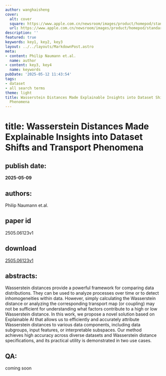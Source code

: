 ```yaml
---
author: wanghaisheng
cover:
  alt: cover
  square: https://www.apple.com.cn/newsroom/images/product/homepod/standard/Apple-HomePod-hero-230118_big.jpg.large_2x.jpg
  url: https://www.apple.com.cn/newsroom/images/product/homepod/standard/Apple-HomePod-hero-230118_big.jpg.large_2x.jpg
description: ''
featured: true
keywords: key1, key2, key3
layout: ../../layouts/MarkdownPost.astro
meta:
- content: Philip Naumann et.al.
  name: author
- content: key3, key4
  name: keywords
pubDate: '2025-05-12 11:43:54'
tags:
- dataset
- all search terms
theme: light
title: Wasserstein Distances Made Explainable Insights into Dataset Shifts and Transport
  Phenomena
---
```


# title: Wasserstein Distances Made Explainable Insights into Dataset Shifts and Transport Phenomena 
## publish date: 
**2025-05-09** 
## authors: 
  Philip Naumann et.al. 
## paper id
2505.06123v1
## download
[2505.06123v1](http://arxiv.org/abs/2505.06123v1)
## abstracts:
Wasserstein distances provide a powerful framework for comparing data distributions. They can be used to analyze processes over time or to detect inhomogeneities within data. However, simply calculating the Wasserstein distance or analyzing the corresponding transport map (or coupling) may not be sufficient for understanding what factors contribute to a high or low Wasserstein distance. In this work, we propose a novel solution based on Explainable AI that allows us to efficiently and accurately attribute Wasserstein distances to various data components, including data subgroups, input features, or interpretable subspaces. Our method achieves high accuracy across diverse datasets and Wasserstein distance specifications, and its practical utility is demonstrated in two use cases.
## QA:
coming soon
